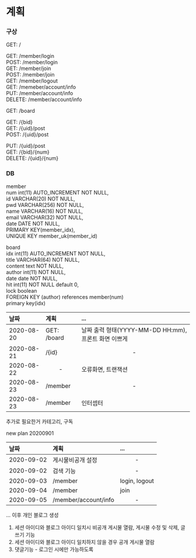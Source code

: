 # 계획

### 구상
GET: /

GET: /member/login<br>
POST: /member/login<br>
GET: /member/join<br>
POST: /member/join<br>
GET: /member/logout<br>
GET: /memeber/account/info<br>
PUT: /member/account/info<br>
DELETE: /member/account/info<br>

GET: /board

GET: /{bid}<br>
GET: /{uid}/post<br>
POST: /{uid}/post<br>

PUT: /{uid}/post<br>
GET: /{bid}/{num}<br>
DELETE: /{uid}/{num}<br>


### DB
member<br>
num int(11) AUTO_INCREMENT NOT NULL,<br>
id VARCHAR(20) NOT NULL,<br>
pwd VARCHAR(256) NOT NULL,<br>
name VARCHAR(16) NOT NULL,<br>
email VARCHAR(32) NOT NULL,<br>
date DATE NOT NULL,<br>
PRIMARY KEY(member_idx),<br>
UNIQUE KEY member_uk(member_id)<br>

board<br>
idx int(11) AUTO_INCREMENT NOT NULL,<br>
title VARCHAR(64) NOT NULL,<br>
content text NOT NULL,<br>
author int(11) NOT NULL,<br>
date date NOT NULL,<br>
hit int(11) NOT NULL default 0,<br>
lock boolean<br>
FOREIGN KEY (author) references member(num)<br>
primary key(idx)<br>


| 날짜 | 계획 | ... |
|:--------|:--------|:--------|
| 2020-08-20 | GET: /board | 날짜 출력 형태(YYYY-MM-DD HH:mm), 프론트 화면 이쁘게 |
| 2020-08-21 | /{id} | <center>-</center> |
| 2020-08-22 | <center>-</center> | 오류화면, 트랜잭션 |
| 2020-08-23 | /member | <center>-</center> |
| 2020-08-23 | /member | 인터셉터 |


추가로 필요한거
카테고리, 구독



new plan 20200901

| 날짜 | 계획 | ... |
|:--------|:--------|:--------|
| 2020-09-02 | 게시물비공개 설정 | <center>-</center> |
| 2020-09-02 | 검색 기능 | <center>-</center> |
| 2020-09-03 | /member | login, logout |
| 2020-09-04 | /member | join |
| 2020-09-05 | /member/account/info | <center>-</center> |
...
이후 개인 블로그 생성
1. 세션 아이디와 블로그 아이디 일치시 비공개 게시물 열람, 게시물 수정 및 삭제, 글쓰기 기능
2. 세션 아이디와 블로그 아이디 일치하지 않을 경우 공개 게시물 열람
3. 댓글기능 - 로그인 시에만 가능하도록